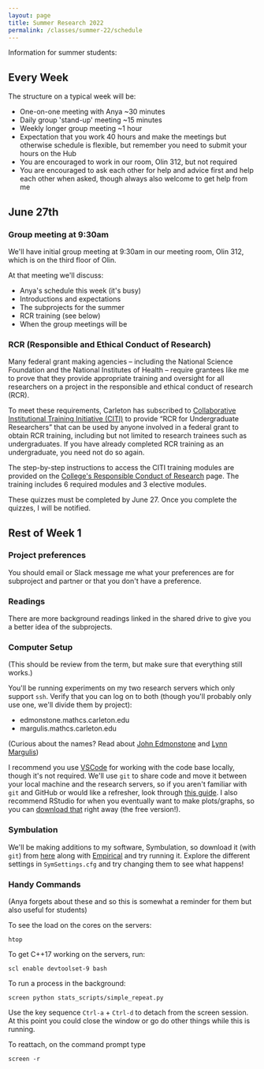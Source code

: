 ```yaml
---
layout: page
title: Summer Research 2022
permalink: /classes/summer-22/schedule
---
```


Information for summer students:

## Every Week
The structure on a typical week will be:
* One-on-one meeting with Anya ~30 minutes
* Daily group 'stand-up' meeting ~15 minutes
* Weekly longer group meeting ~1 hour
* Expectation that you work 40 hours and make the meetings but otherwise schedule is flexible, but remember you need to submit your hours on the Hub
* You are encouraged to work in our room, Olin 312, but not required
* You are encouraged to ask each other for help and advice first and help each other when asked, though always also welcome to get help from me

## June 27th

### Group meeting at 9:30am
We'll have initial group meeting at 9:30am in our meeting room, Olin 312, which is on the third floor of Olin.

At that meeting we'll discuss:
* Anya's schedule this week (it's busy)
* Introductions and expectations
* The subprojects for the summer
* RCR training (see below)
* When the group meetings will be

### RCR (Responsible and Ethical Conduct of Research)

Many federal grant making agencies – including the National Science Foundation and the National Institutes of Health – require grantees like me to prove that they provide appropriate training and oversight for all researchers on a project in the responsible and ethical conduct of research (RCR).

To meet these requirements, Carleton has subscribed to [Collaborative Institutional Training Initiative (CITI)](http://www.citiprogram.org/) to provide “RCR for Undergraduate Researchers” that can be used by anyone involved in a federal grant to obtain RCR training, including but not limited to research trainees such as undergraduates. If you have already completed RCR training as an undergraduate, you need not do so again.

The step-by-step instructions to access the CITI training modules are provided on the [College's Responsible Conduct of Research](https://apps.carleton.edu/cfr/grants_adminstration/RCR/) page. The training includes 6 required modules and 3 elective modules.

These quizzes must be completed by June 27. Once you complete the quizzes, I will be notified.

## Rest of Week 1

### Project preferences
You should email or Slack message me what your preferences are for subproject and partner or that you don't have a preference.

### Readings
There are more background readings linked in the shared drive to give you a better idea of the subprojects.

### Computer Setup

(This should be review from the term, but make sure that everything still works.)

You'll be running experiments on my two research servers which only support `ssh`. 
Verify that you can log on to both (though you'll probably only use one, we'll divide them by project):
* edmonstone.mathcs.carleton.edu
* margulis.mathcs.carleton.edu

(Curious about the names? Read about [John Edmonstone](https://en.wikipedia.org/wiki/John_Edmonstone) and [Lynn Margulis](https://en.wikipedia.org/wiki/Lynn_Margulis))

I recommend you use [VSCode](https://code.visualstudio.com/) for working with the code base locally, though it's not required.
We'll use `git` to share code and move it between your local machine and the research servers, so if you aren't familiar with `git` and GitHub or would like a refresher, look through [this guide](https://guides.github.com/introduction/git-handbook/).
I also recommend RStudio for when you eventually want to make plots/graphs, so you can [download that](https://www.rstudio.com/products/rstudio/download/) right away (the free version!).

### Symbulation
We'll be making additions to my software, Symbulation, so download it (with `git`) from [here](https://github.com/anyaevostinar/SymbulationEmp) along with [Empirical](https://github.com/devosoft/Empirical) and try running it. Explore the different settings in `SymSettings.cfg` and try changing them to see what happens!

### Handy Commands
(Anya forgets about these and so this is somewhat a reminder for them but also useful for students)

To see the load on the cores on the servers:
```
htop
```

To get C++17 working on the servers, run:
```
scl enable devtoolset-9 bash
```

To run a process in the background:
```
screen python stats_scripts/simple_repeat.py
```

Use the key sequence `Ctrl-a` + `Ctrl-d` to detach from the screen session. At this point you could close the window or go do other things while this is running.

To reattach, on the command prompt type

`screen -r`